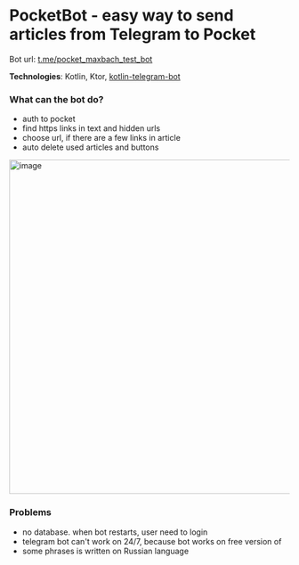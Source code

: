 # PocketBot - easy way to send articles from Telegram to Pocket

Bot url: [t.me/pocket_maxbach_test_bot](t.me/pocket_maxbach_test_bot)

**Technologies**: Kotlin, Ktor, [kotlin-telegram-bot](https://github.com/kotlin-telegram-bot/kotlin-telegram-bot)

### What can the bot do?

- auth to pocket
- find https links in text and hidden urls
- choose url, if there are a few links in article
- auto delete used articles and buttons

<img width="600" alt="image" src="https://user-images.githubusercontent.com/5735956/160408925-a9560c48-fb1d-4d2f-b20f-cd549140304f.png">

### Problems

- no database. when bot restarts, user need to login
- telegram bot can't work on 24/7, because bot works on free version of 
- some phrases is written on Russian language
